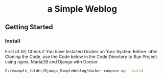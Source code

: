 <div  align="center">
<h1  align="center">a Simple Weblog</h1>
</div>

## Getting Started

### Install
First of All, Check if You have Installed Docker on Your System Before.
after Cloning the Code, use the Code below in the Code Directory to Run Project using nginx, MariaDB and Django with Docker.

```bash
C:/example_folder/Django_SimpleWeblog/docker-compose up --build
```


